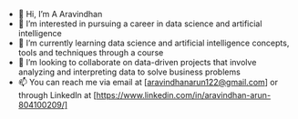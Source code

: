 - 👋 Hi, I’m A Aravindhan
- 👀 I’m interested in pursuing a career in data science and artificial intelligence
- 🌱 I’m currently learning data science and artificial intelligence concepts, tools and techniques through a course
- 💞️ I’m looking to collaborate on data-driven projects that involve analyzing and interpreting data to solve business problems
- 📫 You can reach me via email at [aravindhanarun122@gmail.com] or through LinkedIn at [https://www.linkedin.com/in/aravindhan-arun-804100209/]

<!---
maddara88/maddara88 is a ✨ special ✨ repository because its `README.md` (this file) appears on your GitHub profile.
You can click the Preview link to take a look at your changes.
--->

